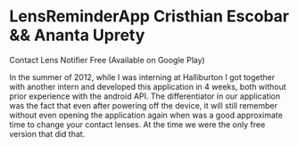 LensReminderApp
 Cristhian Escobar && Ananta Uprety
===============

Contact Lens Notifier Free (Available on Google Play)

In the summer of 2012, while I was interning at Halliburton I got together with another intern and developed this application in 4 weeks, both without prior experience with the android API. The differentiator in our application was the fact that even after powering off the device, it will still remember without even opening the application again when was a good approximate time to change your contact lenses. At the time we were the only free version that did that.
